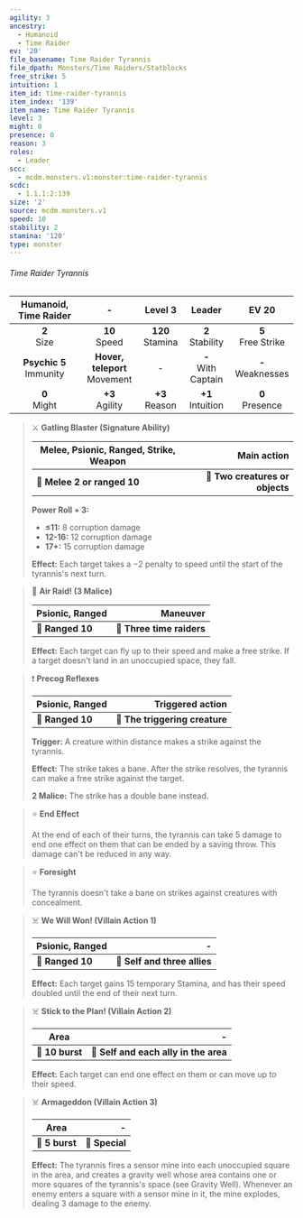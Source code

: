 ```yaml
---
agility: 3
ancestry:
  - Humanoid
  - Time Raider
ev: '20'
file_basename: Time Raider Tyrannis
file_dpath: Monsters/Time Raiders/Statblocks
free_strike: 5
intuition: 1
item_id: time-raider-tyrannis
item_index: '139'
item_name: Time Raider Tyrannis
level: 3
might: 0
presence: 0
reason: 3
roles:
  - Leader
scc:
  - mcdm.monsters.v1:monster:time-raider-tyrannis
scdc:
  - 1.1.1:2:139
size: '2'
source: mcdm.monsters.v1
speed: 10
stability: 2
stamina: '120'
type: monster
---
```


###### Time Raider Tyrannis

|    Humanoid, Time Raider    |                 -                 |       Level 3        |         Leader          |         EV 20          |
| :-------------------------: | :-------------------------------: | :------------------: | :---------------------: | :--------------------: |
|       **2**<br/> Size       |         **10**<br/> Speed         | **120**<br/> Stamina |  **2**<br/> Stability   | **5**<br/> Free Strike |
| **Psychic 5**<br/> Immunity | **Hover, teleport**<br/> Movement |          -           | **-**<br/> With Captain | **-**<br/> Weaknesses  |
|      **0**<br/> Might       |        **+3**<br/> Agility        |  **+3**<br/> Reason  |  **+1**<br/> Intuition  |  **0**<br/> Presence   |

<!-- -->
> ⚔️ **Gatling Blaster (Signature Ability)**
>
> | **Melee, Psionic, Ranged, Strike, Weapon** |                 **Main action** |
> | ------------------------------------------ | ------------------------------: |
> | **📏 Melee 2 or ranged 10**                | **🎯 Two creatures or objects** |
>
> **Power Roll + 3:**
>
> - **≤11:** 8 corruption damage
> - **12-16:** 12 corruption damage
> - **17+:** 15 corruption damage
>
> **Effect:** Each target takes a −2 penalty to speed until the start of the tyrannis's next turn.

<!-- -->
> 🏹 **Air Raid! (3 Malice)**
>
> | **Psionic, Ranged** |              **Maneuver** |
> | ------------------- | ------------------------: |
> | **📏 Ranged 10**    | **🎯 Three time raiders** |
>
> **Effect:** Each target can fly up to their speed and make a free strike. If a target doesn't land in an unoccupied space, they fall.

<!-- -->
> ❗️ **Precog Reflexes**
>
> | **Psionic, Ranged** |           **Triggered action** |
> | ------------------- | -----------------------------: |
> | **📏 Ranged 10**    | **🎯 The triggering creature** |
>
> **Trigger:** A creature within distance makes a strike against the tyrannis.
>
> **Effect:** The strike takes a bane. After the strike resolves, the tyrannis can make a free strike against the target.
>
> **2 Malice:** The strike has a double bane instead.

<!-- -->
> ⭐️ **End Effect**
>
> At the end of each of their turns, the tyrannis can take 5 damage to end one effect on them that can be ended by a saving throw. This damage can't be reduced in any way.

<!-- -->
> ⭐️ **Foresight**
>
> The tyrannis doesn't take a bane on strikes against creatures with concealment.

<!-- -->
> ☠️ **We Will Won! (Villain Action 1)**
>
> | **Psionic, Ranged** |                        **-** |
> | ------------------- | ---------------------------: |
> | **📏 Ranged 10**    | **🎯 Self and three allies** |
>
> **Effect:** Each target gains 15 temporary Stamina, and has their speed doubled until the end of their next turn.

<!-- -->
> ☠️ **Stick to the Plan! (Villain Action 2)**
>
> | **Area**        |                                 **-** |
> | --------------- | ------------------------------------: |
> | **📏 10 burst** | **🎯 Self and each ally in the area** |
>
> **Effect:** Each target can end one effect on them or can move up to their speed.

<!-- -->
> ☠️ **Armageddon (Villain Action 3)**
>
> | **Area**       |          **-** |
> | -------------- | -------------: |
> | **📏 5 burst** | **🎯 Special** |
>
> **Effect:** The tyrannis fires a sensor mine into each unoccupied square in the area, and creates a gravity well whose area contains one or more squares of the tyrannis's space (see Gravity Well). Whenever an enemy enters a square with a sensor mine in it, the mine explodes, dealing 3 damage to the enemy.

